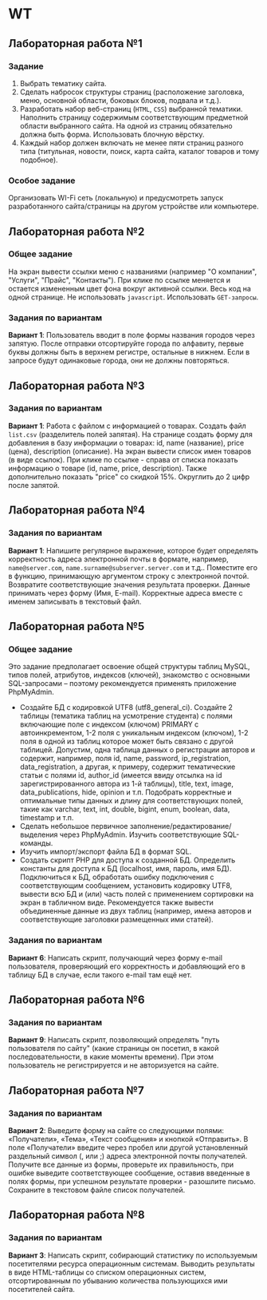 # WT
## Лабораторная работа №1
### Задание
1. Выбрать тематику сайта.
2. Сделать набросок структуры страниц (расположение заголовка, меню, основной области, боковых блоков, подвала и т.д.).
3. Разработать набор веб-страниц (`HTML`, `CSS`) выбранной тематики. Наполнить страницу содержимым соответствующим предметной области выбранного сайта. На одной из страниц обязательно должна быть форма. Использовать блочную вёрстку.
4. Каждый набор должен включать не менее пяти страниц разного типа (титульная, новости, поиск, карта сайта, каталог товаров и тому подобное).

### Особое задание
Организовать WI-Fi сеть (локальную) и предусмотреть запуск разработанного сайта/страницы на другом устройстве или компьютере.

## Лабораторная работа №2
### Общее задание
На экран вывести ссылки меню с названиями (например  "О компании", "Услуги", "Прайс", "Контакты"). При клике по ссылке меняется и остается измененным цвет фона вокруг активной ссылки. Весь код на одной странице. Не использовать `javascript`. Использовать `GET-запросы`.

### Задания по вариантам
**Вариант 1**: Пользователь вводит в поле формы названия городов через запятую. После отправки отсортируйте города по алфавиту, первые буквы должны быть в верхнем регистре, остальные в нижнем. Если в запросе будут одинаковые города, они не должны повторяться.

## Лабораторная работа №3
### Задания по вариантам
**Вариант 1**: Работа с файлом с информацией о товарах.
Создать файл `list.csv` (разделитель полей запятая). На странице создать форму для добавления в базу информации о товарах: id, name (название), price (цена), description (описание). На экран вывести список имен товаров (в виде ссылок). При клике по ссылке - справа от списка показать информацию о товаре (id, name, price, description). Также дополнительно показать "price" со скидкой 15%. Округлить до 2 цифр после запятой.

## Лабораторная работа №4
### Задания по вариантам
**Вариант 1**: Напишите регулярное выражение, которое будет определять корректность адреса электронной почты в формате, например, `name@server.сom`, `name.surname@subserver.server.com` и т.д.. Поместите его в функцию, принимающую аргументом строку с электронной почтой. Возвратите соответствующие значения результата проверки. Данные принимать через форму (Имя, E-mail). Корректные адреса вместе с именем записывать в текстовый файл.

## Лабораторная работа №5
### Общее задание
Это задание предполагает освоение общей структуры таблиц MySQL, типов полей, атрибутов, индексов (ключей), знакомство с основными SQL-запросами – поэтому рекомендуется применять приложение PhpMyAdmin.
* Создайте БД с кодировкой UTF8 (utf8_general_ci). Создайте 2 таблицы (тематика таблиц на усмотрение студента) с полями включающие поле с индексом (ключом) PRIMARY с автоинкрементом, 1-2 поля с уникальным индексом  (ключом), 1-2 поля в одной из таблиц которое может быть связано с другой таблицей. Допустим, одна таблица данных о регистрации авторов и содержит, например, поля id, name, password, ip_registration, data_registration, а другая, к примеру,  содержит тематические статьи с полями id, author_id (имеется ввиду отсылка на id зарегистрированного автора из 1-й таблицы), title, text, image, data_publications, hide, opinion и т.п. Подобрать корректные и оптимальные типы данных и длину для соответствующих полей, такие как varchar, text, int, double, bigint, enum, boolean, data, timestamp и т.п.
* Сделать небольшое первичное заполнение/редактирование/выделения через PhpMyAdmin. Изучить соответствующие SQL-команды.
* Изучить импорт/экспорт файла БД в формат SQL.
* Создать скрипт PHP для доступа к созданной БД. Определить константы для доступа к БД (localhost, имя, пароль, имя БД). Подключиться к БД, обработать ошибку подключения с соответствующим сообщением, установить кодировку UTF8, вывести всю БД и (или) часть полей с применением сортировки на экран в табличном виде. Рекомендуется также вывести объединенные данные из двух таблиц (например, имена авторов и соответствующие заголовки размещенных ими статей).

### Задания по вариантам
**Вариант 6**: Написать скрипт, получающий через форму e-mail пользователя, проверяющий его корректность и добавляющий его в таблицу БД в случае, если такого e-mail там ещё нет.

## Лабораторная работа №6
### Задания по вариантам
**Вариант 9**: Написать скрипт, позволяющий определять "путь пользователя по сайту" (какие страницы он посетил, в какой последовательности, в какие моменты времени). При этом пользователь не регистрируется и не авторизуется на сайте.

## Лабораторная работа №7
### Задания по вариантам
**Вариант 2**: Выведите форму на сайте со следующими полями: «Получатели», «Тема», «Текст сообщения» и кнопкой «Отправить». В поле «Получатели» введите через пробел или другой установленный раздельный символ (, или ;) адреса электронной почты получателей. Получите все данные из формы, проверьте их правильность, при ошибке выведите соответствующее сообщение, оставив  введенные в полях формы, при успешном результате проверки - разошлите письмо. Сохраните в текстовом файле список получателей.

## Лабораторная работа №8
### Задания по вариантам
**Вариант 3**: Написать скрипт, собирающий статистику по используемым посетителями ресурса операционным системам. Выводить результаты в виде HTML-таблицы со списком операционных систем, отсортированным по убыванию количества пользующихся ими посетителей сайта.
